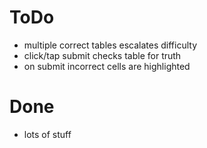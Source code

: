 # ToDo
- multiple correct tables escalates difficulty
- click/tap submit checks table for truth
- on submit incorrect cells are highlighted

# Done
- lots of stuff
